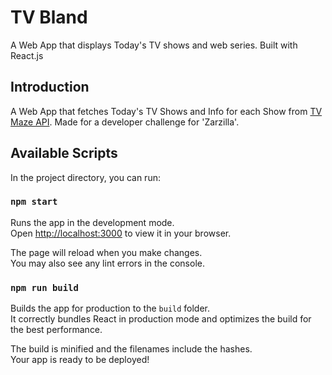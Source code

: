 # TV Bland

A Web App that displays Today's TV shows and web series. Built with React.js

## Introduction

A Web App that fetches Today's TV Shows and Info for each Show from [TV Maze API](https://www.tvmaze.com/api).
Made for a developer challenge for 'Zarzilla'.


## Available Scripts

In the project directory, you can run:

### `npm start`

Runs the app in the development mode.\
Open [http://localhost:3000](http://localhost:3000) to view it in your browser.

The page will reload when you make changes.\
You may also see any lint errors in the console.

### `npm run build`

Builds the app for production to the `build` folder.\
It correctly bundles React in production mode and optimizes the build for the best performance.

The build is minified and the filenames include the hashes.\
Your app is ready to be deployed!